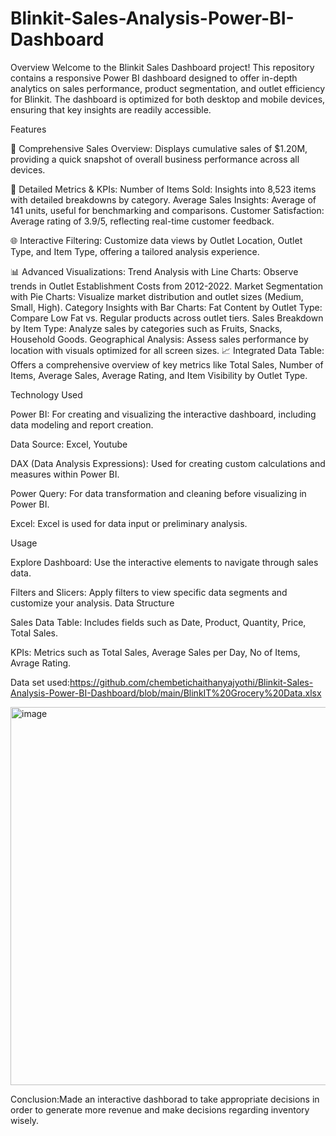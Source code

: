 # Blinkit-Sales-Analysis-Power-BI-Dashboard
Overview
Welcome to the Blinkit Sales Dashboard project! This repository contains a responsive Power BI dashboard designed to offer in-depth analytics on sales performance, product segmentation, and outlet efficiency for Blinkit. The dashboard is optimized for both desktop and mobile devices, ensuring that key insights are readily accessible.

Features

🚀 Comprehensive Sales Overview: Displays cumulative sales of $1.20M, providing a quick snapshot of overall business performance across all devices.

🎯 Detailed Metrics & KPIs:
Number of Items Sold: Insights into 8,523 items with detailed breakdowns by category.
Average Sales Insights: Average of 141 units, useful for benchmarking and comparisons.
Customer Satisfaction: Average rating of 3.9/5, reflecting real-time customer feedback.

🌐 Interactive Filtering: Customize data views by Outlet Location, Outlet Type, and Item Type, offering a tailored analysis experience.

📊 Advanced Visualizations:
Trend Analysis with Line Charts: Observe trends in Outlet Establishment Costs from 2012-2022.
Market Segmentation with Pie Charts: Visualize market distribution and outlet sizes (Medium, Small, High).
Category Insights with Bar Charts:
Fat Content by Outlet Type: Compare Low Fat vs. Regular products across outlet tiers.
Sales Breakdown by Item Type: Analyze sales by categories such as Fruits, Snacks, Household Goods.
Geographical Analysis: Assess sales performance by location with visuals optimized for all screen sizes.
📈 Integrated Data Table: Offers a comprehensive overview of key metrics like Total Sales, Number of Items, Average Sales, Average Rating, and Item Visibility by Outlet Type.

Technology Used

Power BI: For creating and visualizing the interactive dashboard, including data modeling and report creation.

Data Source: Excel,  Youtube

DAX (Data Analysis Expressions): Used for creating custom calculations and measures within Power BI.

Power Query: For data transformation and cleaning before visualizing in Power BI.

Excel: Excel is used for data input or preliminary analysis.

Usage

Explore Dashboard: Use the interactive elements to navigate through sales data.

Filters and Slicers: Apply filters to view specific data segments and customize your analysis.
Data Structure

Sales Data Table: Includes fields such as Date, Product, Quantity, Price, Total Sales.

KPIs: Metrics such as Total Sales, Average Sales per Day, No of Items, Avrage Rating.


Data set used:https://github.com/chembetichaithanyajyothi/Blinkit-Sales-Analysis-Power-BI-Dashboard/blob/main/BlinkIT%20Grocery%20Data.xlsx

<img width="605" alt="image" src="https://github.com/user-attachments/assets/0c7f5dbb-b782-4cc6-a831-daf2ee51c7e6" />


Conclusion:Made an interactive dashborad to take appropriate decisions in order to generate more revenue and make decisions regarding inventory wisely.
